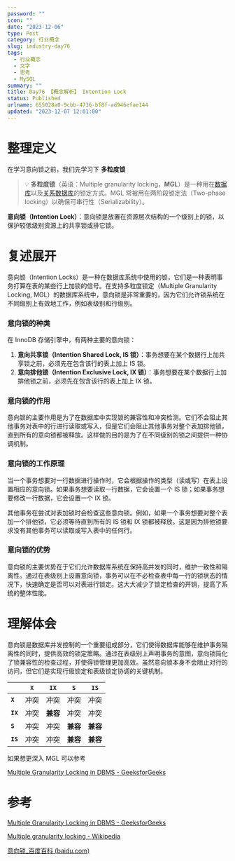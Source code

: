 ```yaml
---
password: ""
icon: ""
date: "2023-12-06"
type: Post
category: 行业概念
slug: industry-day76
tags:
  - 行业概念
  - 文字
  - 思考
  - MySQL
summary: ""
title: Day76 【概念解析】 Intention Lock
status: Published
urlname: 655028a0-9cbb-4736-bf8f-ad946efae144
updated: "2023-12-07 12:01:00"
---
```


# 整理定义

在学习意向锁之前，我们先学习下 **多粒度锁**

> 💡 **多粒度锁**（英语：Multiple granularity locking，**MGL**）是一种用在[数据库](https://zh.wikipedia.org/wiki/%E6%95%B0%E6%8D%AE%E5%BA%93)以及[关系数据库](https://zh.wikipedia.org/wiki/%E5%85%B3%E7%B3%BB%E6%95%B0%E6%8D%AE%E5%BA%93)的锁定方式。MGL 常被用在两阶段锁定法（Two-phase locking）以确保可串行性（Serializability）。

**意向锁（Intention Lock）**：意向锁是放置在资源层次结构的一个级别上的锁，以保护较低级别资源上的共享锁或排它锁。

# 复述展开

意向锁（Intention Locks）是一种在数据库系统中使用的锁，它们是一种表明事务打算在表的某些行上加锁的信号。在支持多粒度锁定（Multiple Granularity Locking, MGL）的数据库系统中，意向锁是非常重要的，因为它们允许锁系统在不同级别上有效地工作，例如表级别和行级别。

### 意向锁的种类

在 InnoDB 存储引擎中，有两种主要的意向锁：

1. **意向共享锁（Intention Shared Lock, IS 锁）**：事务想要在某个数据行上加共享锁之前，必须先在包含该行的表上加上 IS 锁。
2. **意向排他锁（Intention Exclusive Lock, IX 锁）**：事务想要在某个数据行上加排他锁之前，必须先在包含该行的表上加上 IX 锁。

### 意向锁的作用

意向锁的主要作用是为了在数据库中实现锁的兼容性和冲突检测。它们不会阻止其他事务对表中的行进行读取或写入，但是它们会阻止其他事务对整个表加排他锁，直到所有的意向锁都被释放。这样做的目的是为了在不同级别的锁之间提供一种协调机制。

### 意向锁的工作原理

当一个事务想要对一行数据进行操作时，它会根据操作的类型（读或写）在表上设置相应的意向锁。如果事务想要读取一行数据，它会设置一个 IS 锁；如果事务想要修改一行数据，它会设置一个 IX 锁。

其他事务在尝试对表加锁时会检查这些意向锁。例如，如果一个事务想要对整个表加一个排他锁，它必须等待直到所有的 IS 锁和 IX 锁都被释放。这是因为排他锁要求没有其他事务可以读取或写入表中的任何行。

### 意向锁的优势

意向锁的主要优势在于它们允许数据库系统在保持高并发的同时，维护一致性和隔离性。通过在表级别上设置意向锁，事务可以在不必检查表中每一行的锁状态的情况下，快速确定是否可以对表进行锁定。这大大减少了锁定检查的开销，提高了系统的整体性能。

# 理解体会

意向锁是数据库并发控制的一个重要组成部分，它们使得数据库能够在维护事务隔离性的同时，提供高效的锁定策略。通过在表级别上声明事务的意图，意向锁简化了锁兼容性的检查过程，并使得锁管理更加高效。虽然意向锁本身不会阻止对行的访问，但它们是实现行级锁定和表级锁定协调的关键机制。

|          | **`X`** | **`IX`** | **`S`**  | **`IS`** |
| -------- | ------- | -------- | -------- | -------- |
| **`X`**  | 冲突    | 冲突     | 冲突     | 冲突     |
| **`IX`** | 冲突    | **兼容** | 冲突     | 冲突     |
| **`S`**  | 冲突    | 冲突     | **兼容** | **兼容** |
| **`IS`** | 冲突    | 冲突     | **兼容** | **兼容** |

如果想更深入 MGL 可以参考

[Multiple Granularity Locking in DBMS - GeeksforGeeks](https://www.geeksforgeeks.org/multiple-granularity-locking-in-dbms/)

# 参考

[Multiple Granularity Locking in DBMS - GeeksforGeeks](https://www.geeksforgeeks.org/multiple-granularity-locking-in-dbms/)

[Multiple granularity locking - Wikipedia](https://en.wikipedia.org/wiki/Multiple_granularity_locking)

[意向锁\_百度百科 (baidu.com)](https://baike.baidu.com/item/%E6%84%8F%E5%90%91%E9%94%81/244186)

